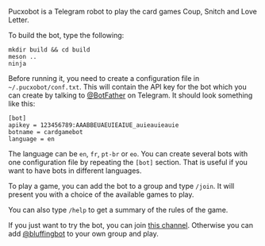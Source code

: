 Pucxobot is a Telegram robot to play the card games Coup, Snitch and
Love Letter.

To build the bot, type the following:

    mkdir build && cd build
    meson ..
    ninja

Before running it, you need to create a configuration file in
`~/.pucxobot/conf.txt`. This will contain the API key for the bot
which you can create by talking to
[@BotFather](https://t.me/BotFather) on Telegram. It should look
something like this:

    [bot]
    apikey = 123456789:AAABBEUAEUIEAIUE_auieauieauie
    botname = cardgamebot
    language = en

The language can be `en`, `fr`, `pt-br` or `eo`. You can create
several bots with one configuration file by repeating the `[bot]`
section. That is useful if you want to have bots in different
languages.

To play a game, you can add the bot to a group and type `/join`. It
will present you with a choice of the available games to play.

You can also type `/help` to get a summary of the rules of the game.

If you just want to try the bot, you can join
[this channel](https://t.me/bluffing). Otherwise you can add
[@bluffingbot](https://t.me/bluffingbot) to your own group and play.
